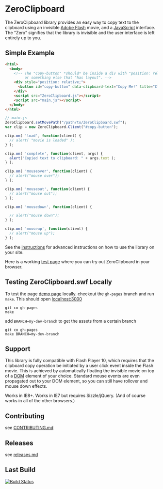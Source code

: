 ZeroClipboard
==============

The ZeroClipboard library provides an easy way to copy text to the clipboard using an invisible [Adobe Flash](http://en.wikipedia.org/wiki/Adobe_Flash) movie, and a [JavaScript](http://en.wikipedia.org/wiki/JavaScript) interface. The "Zero" signifies that the library is invisible and the user interface is left entirely up to you.

## Simple Example

``` html
<html>
  <body>
    <!-- The "copy-button" *should* be inside a div with "position: relative"
         or something else that "has layout". -->
    <div style="position: relative;">
      <button id="copy-button" data-clipboard-text="Copy Me!" title="Click to copy me.">Copy to Clipboard</button>
    </div>
    <script src="ZeroClipboard.js"></script>
    <script src="main.js"></script>
  </body>
</html>
```

``` js
// main.js
ZeroClipboard.setMovePath("/path/to/ZeroClipboard.swf");
var clip = new ZeroClipboard.Client("#copy-button");

clip.on( 'load', function(client) {
  // alert( "movie is loaded" );
} );

clip.on( 'complete', function(client, args) {
  alert("Copied text to clipboard: " + args.text );
} );

clip.on( 'mouseover', function(client) {
  // alert("mouse over");
} );

clip.on( 'mouseout', function(client) {
  // alert("mouse out");
} );

clip.on( 'mousedown', function(client) {

  // alert("mouse down");
} );

clip.on( 'mouseup', function(client) {
  // alert("mouse up");
} );
```

See the [instructions](ZeroClipboard/blob/master/docs/instructions.md) for advanced instructions on how to use the library on your site.

Here is a working [test page](http://jonrohan.github.com/ZeroClipboard/#demo) where you can try out ZeroClipboard in your browser.

## Testing ZeroClipboard.swf Locally

To test the page [demo page](http://jonrohan.github.com/ZeroClipboard/#demo) locally. checkout the `gh-pages` branch and run `make`. This should open [localhost:3000](http://localhost:3000/)

```
git co gh-pages
make
```
add `BRANCH=my-dev-branch` to get the assets from a certain branch

```
git co gh-pages
make BRANCH=my-dev-branch
```

## Support

This library is fully compatible with Flash Player 10, which requires that the clipboard copy operation be initiated by a user click event inside the Flash movie. This is achieved by automatically floating the invisible movie on top of a [DOM](http://en.wikipedia.org/wiki/Document_Object_Model) element of your choice. Standard mouse events are even propagated out to your DOM element, so you can still have rollover and mouse down effects.

Works in IE8+. Works in IE7 but requires Sizzle/jQuery. (And of course works in all of the other browsers.)

## Contributing

see [CONTRIBUTING.md](ZeroClipboard/blob/master/CONTRIBUTING.md)

## Releases

see [releases.md](ZeroClipboard/blob/master/docs/releases.md)

## Last Build

[![Build Status](https://secure.travis-ci.org/jonrohan/ZeroClipboard.png?branch=master)](https://travis-ci.org/jonrohan/ZeroClipboard)
